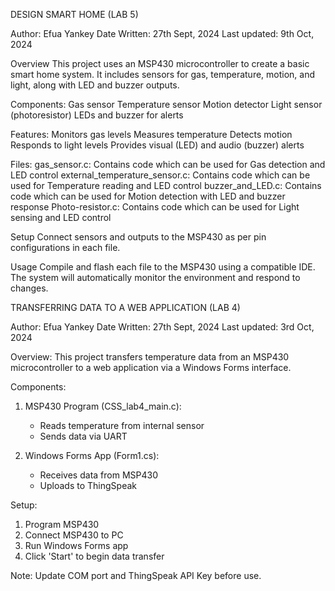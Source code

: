 DESIGN SMART HOME (LAB 5)

Author: Efua Yankey
Date Written: 27th Sept, 2024
Last updated: 9th Oct, 2024

Overview
This project uses an MSP430 microcontroller to create a basic smart home system. It includes sensors for gas, temperature, motion, and light, along with LED and buzzer outputs.

Components:
Gas sensor
Temperature sensor
Motion detector
Light sensor (photoresistor)
LEDs and buzzer for alerts

Features:
Monitors gas levels
Measures temperature
Detects motion
Responds to light levels
Provides visual (LED) and audio (buzzer) alerts

Files:
gas_sensor.c: Contains code which can be used for Gas detection and LED control
external_temperature_sensor.c: Contains code which can be used for Temperature reading and LED control
buzzer_and_LED.c: Contains code which can be used for Motion detection with LED and buzzer response
Photo-resistor.c: Contains code which can be used for Light sensing and LED control

Setup
Connect sensors and outputs to the MSP430 as per pin configurations in each file.

Usage
Compile and flash each file to the MSP430 using a compatible IDE. The system will automatically monitor the environment and respond to changes.





TRANSFERRING DATA TO A WEB APPLICATION (LAB 4)

Author: Efua Yankey
Date Written: 27th Sept, 2024
Last updated: 3rd Oct, 2024

Overview:
This project transfers temperature data from an MSP430 microcontroller to a web application via a Windows Forms interface.

Components:
1. MSP430 Program (CSS_lab4_main.c):
   - Reads temperature from internal sensor
   - Sends data via UART

2. Windows Forms App (Form1.cs):
   - Receives data from MSP430
   - Uploads to ThingSpeak

Setup:
1. Program MSP430
2. Connect MSP430 to PC
3. Run Windows Forms app
4. Click 'Start' to begin data transfer

Note: Update COM port and ThingSpeak API Key before use.
